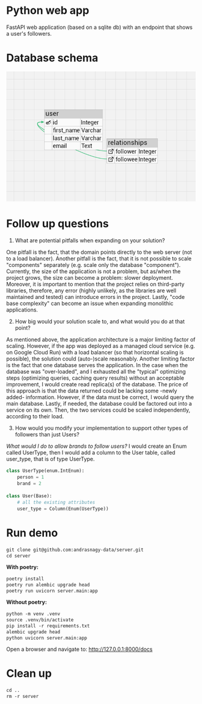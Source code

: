 # Python web app
FastAPI web application (based on a sqlite db) with an endpoint that shows a user's followers.

# Database schema
![image](docs/images/demo-database.png)

# Follow up questions
1. What are potential pitfalls when expanding on your solution?

One pitfall is the fact, that the domain points directly to the web server (not to a load balancer). Another pitfall is the fact, that it is not possible to scale "components" separately (e.g. scale only the database "component"). Currently, the size of the application is not a problem, but as/when the project grows, the size can become a problem: slower deployment. Moreover, it is important to mention that the project relies on third-party libraries, therefore, any error (highly unlikely, as the libraries are well maintained and tested) can introduce errors in the project. Lastly, "code base complexity" can become an issue when expanding monolithic applications.

2. How big would your solution scale to, and what would you do at that point?

As mentioned above, the application architecture is a major limiting factor of scaling. However, if the app was deployed as a managed cloud service (e.g. on Google Cloud Run) with a load balancer (so that horizontal scaling is possible), the solution could (auto-)scale reasonably. Another limiting factor is the fact that one database serves the application. In the case when the database was "over-loaded", and I exhausted all the "typical" optimizing steps (optimizing queries, caching query results) without an acceptable improvement, I would create read replica(s) of the database. The price of this approach is that the data returned could be lacking some -newly added- information. However, if the data must be correct, I would query the main database.
Lastly, if needed, the database could be factored out into a service on its own. Then, the two services could be scaled independently, according to their load.

3. How would you modify your implementation to support other types of followers than just Users?

*What would I do to allow brands to follow users?* I would create an Enum called UserType, then I would add a column to the User table, called user_type, that is of type UserType.
```python
class UserType(enum.IntEnum):
    person = 1
    brand = 2

class User(Base):
    # all the existing attributes
    user_type = Column(Enum(UserType))
```


# Run demo
```console
git clone git@github.com:andrasnagy-data/server.git
cd server
```

**With poetry:**
```console
poetry install
poetry run alembic upgrade head
poetry run uvicorn server.main:app
```

**Without poetry:**
```console
python -m venv .venv
source .venv/bin/activate
pip install -r requirements.txt
alembic upgrade head
python uvicorn server.main:app
```

Open a browser and navigate to: http://127.0.0.1:8000/docs

# Clean up
```console
cd ..
rm -r server
```
